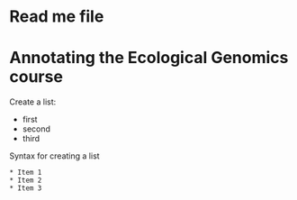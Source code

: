 # Read me file

# Annotating the Ecological Genomics course

Create a list:   
* first   
* second   
* third   

Syntax for creating a list

```
* Item 1   
* Item 2   
* Item 3   
```